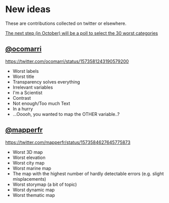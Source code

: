 # New ideas
These are contributions collected on twitter or elsewhere.

[The next step (in October) will be a poll to select the 30 worst categories](https://github.com/datagistips/30DayMapFailChallenge/blob/main/README.md#step-2-october) 

## [@ocomarri](https://twitter.com/ocomarri)

https://twitter.com/ocomarri/status/1573581243190579200

- Worst labels
- Worst title
- Transparency solves everything
- Irrelevant variables
- I'm a Scientist
- Contrast
- Not enough/Too much Text
- In a hurry
- ...Ooooh, you wanted to map the OTHER variable..?

## [@mapperfr]([mapperfr](https://twitter.com/mapperfr))
https://twitter.com/mapperfr/status/1573584627645775873

- Worst 3D map
- Worst elevation 
- Worst city map 
- Worst marine map 
- The map with the highest number of hardly detectable errors (e.g. slight misplacements)
- Worst storymap (a bit of topic)
- Worst dynamic map 
- Worst thematic map

